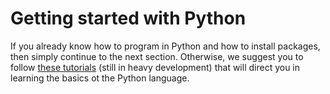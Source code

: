 # Getting started with Python

If you already know how to program in Python and how to install packages, then simply continue to the next section. Otherwise, we suggest you to follow [these tutorials](../02_🔴_learning_python/00_index.md) (still in heavy development) that will direct you in learning the basics ot the Python language.

